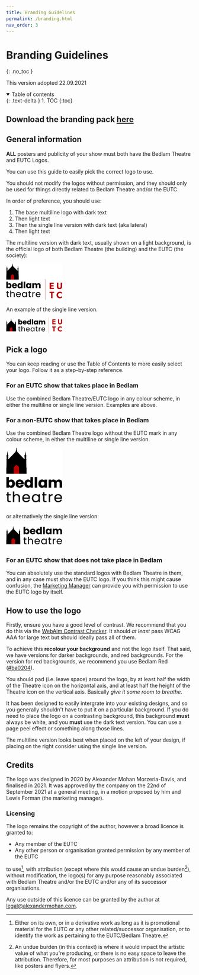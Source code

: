 ```yaml
---
title: Branding Guidelines
permalink: /branding.html
nav_order: 3
---
```


# Branding Guidelines
{: .no_toc }

This version adopted 22.09.2021

<details open markdown="block">
  <summary>
    Table of contents
  </summary>
  {: .text-delta }
1. TOC
{:toc}
</details>

## Download the branding pack [here](./branding.zip)

## General information

**ALL** posters and publicity of your show must both have the Bedlam Theatre and EUTC Logos.

You can use this guide to easily pick the correct logo to use.

You should not modify the logos without permission, and they should only be used for things directly related to Bedlam Theatre and/or the EUTC.

In order of preference, you should use:

1. The base multiline logo with dark text
2. Then light text
3. Then the single line version with dark text (aka lateral)
4. Then light text

The multiline version with dark text, usually shown on a light background, is the official logo of both Bedlam Theatre (the building) and the EUTC (the society):

<img src="branding/svg/bedlam-logo_base-multiline.svg" width="30%" alt="Bedlam Theatre EUTC Multiline logo with black text" />

An example of the single line version.

<img src="branding/svg/bedlam-logo_single-line.svg" width="30%" alt="Bedlam Theatre EUTC Multiline logo with black text" />

## Pick a logo 

You can keep reading or use the Table of Contents to more easily select your logo. Follow it as a step-by-step reference.

### For an EUTC show that takes place in Bedlam

Use the combined Bedlam Theatre/EUTC logo in any colour scheme, in either the multiline or single line version. Examples are above.

### For a non-EUTC show that takes place in Bedlam

Use the combined Bedlam Theatre logo without the EUTC mark in any colour scheme, in either the multiline or single line version.

<img src="branding/svg/bedlam-logo_base-multiline-no-eutc.svg" width="30%" alt="Bedlam Theatre EUTC Multiline logo with black text" />

or alternatively the single line version:

<img src="branding/svg/bedlam-logo_single-line-no-eutc.svg" width="30%" alt="Bedlam Theatre EUTC Multiline logo with black text" />

### For an EUTC show that **does not** take place in Bedlam

You can absolutely use the standard logos with Bedlam Theatre in them, and in any case must show the EUTC logo. If you think this might cause confusion, the [Marketing Manager](mailto:marketing@bedlamtheatre.co.uk) can provide you with permission to use the EUTC logo by itself.

## How to use the logo

Firstly, ensure you have a good level of contrast. We recommend that you do this via the [WebAim Contrast Checker](https://webaim.org/resources/contrastchecker/).  It should *at least* pass WCAG AAA for large text but should ideally pass all of them.

To achieve this **recolour your background** and not the logo itself. That said, we have versions for darker backgrounds, and red backgrounds. For the version for red backgrounds, we recommend you use Bedlam Red ([#ba0204](https://www.google.com/search?client=safari&rls=en&q=%23ba0204&ie=UTF-8&oe=UTF-8)).

You should pad (i.e. leave space) around the logo, by at least half the width of the Theatre icon on the horizontal axis, and at least half the height of the Theatre icon on the vertical axis. Basically *give it some room to breathe*.

It has been designed to easily intergrate into your existing designs, and so you generally shouldn't have to put it on a particular background. If you do need to place the logo on a contrasting background, this background **must** always be white, and you **must** use the dark text version. You can use a page peel effect or something along those lines.

The multiline version looks best when placed on the left of your design, if placing on the right consider using the single line version.

## Credits

The logo was designed in 2020 by Alexander Mohan Morzeria-Davis, and finalised in 2021. It was approved by the company on the 22nd of September 2021 at a general meeting, in a motion proposed by him and Lewis Forman (the marketing manager).

### Licensing

The logo remains the copyright of the author, however a broad licence is granted to:

* Any member of the EUTC
* Any other person or organisation granted permission by any member of the EUTC

to use[^1], with attribution (except where this would cause an undue burden[^2]), without modification, the logo(s) for any purpose reasonably associated with Bedlam Theatre and/or the EUTC and/or any of its successor organisations.

Any use outside of this licence can be granted by the author at [legal@alexandermohan.com](mailto:legal@alexandermohan.com). 

[^1]:
     Either on its own, or in a derivative work as long as it is promotional material for the EUTC or any other related/successor organisation, or to identify the work as pertaining to the EUTC/Bedlam Theatre.

[^2]:
     An undue burden (in this context) is where it would impact the artistic value of what you're producing, or there is no easy space to leave the attribution. Therefore, for most purposes an attribution is not required, like posters and flyers.
